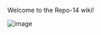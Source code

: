 Welcome to the Repo-14 wiki!

![image](https://user-images.githubusercontent.com/105198072/170950940-18e645c7-32f5-40b5-89e8-9056f14cff8e.png)
